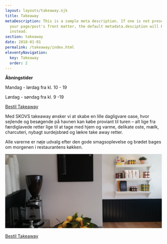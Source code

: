 ```yaml
---
layout: layouts/takeaway.njk
title: Takeaway
metaDescription: This is a sample meta description. If one is not present in
  your page/post's front matter, the default metadata.desciption will be used
  instead.
section: takeaway
date: 2018-01-01
permalink: /takeaway/index.html
eleventyNavigation:
  key: Takeaway
  order: 2
---
```

**Åbningstider**

Mandag - lørdag fra kl. 10 - 19

Lørdag - søndag fra kl. 9 -19

<a class="call-to-action" target="_blank" href="https://login.onlinepos.dk/taw_v3/13687/?page=menukort&pgid=1576165">Bestil Takeaway</a>

Med SKOVS takeaway ønsker vi at skabe en lille dagligvare oase, hvor sejlende og besøgende på havnen kan købe proviant til turen – alt lige fra færdiglavede retter lige til at tage med hjem og varme, delikate oste, mælk, charcuteri, nybagt surdejsbrød og lækre take away retter. 

Alle varerne er nøje udvalg efter den gode smagsoplevelse og brødet bages om morgenen i restaurantens køkken.

![](/static/img/180645976_500555317793847_1789666457054511329_n.jpg)

<a class="call-to-action" target="_blank" href="https://login.onlinepos.dk/taw_v3/13687/?page=menukort&pgid=1576165">Bestil Takeaway</a>